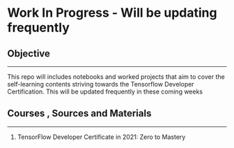 # Work In Progress - Will be updating frequently

## Objective
___
This repo will includes notebooks and worked projects that aim to cover the self-learning contents striving towards the Tensorflow Developer Certification. This will be updated frequently in these coming weeks

## Courses , Sources and Materials
___
1. TensorFlow Developer Certificate in 2021: Zero to Mastery


